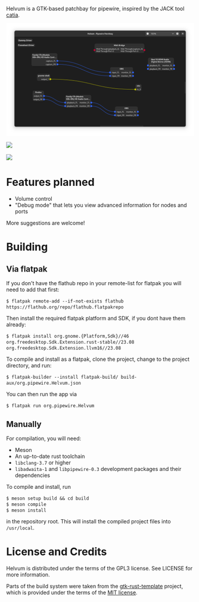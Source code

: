 Helvum is a GTK-based patchbay for pipewire, inspired by the JACK tool [catia](https://kx.studio/Applications:Catia).

![Screenshot](docs/screenshot.png)

<a href="https://flathub.org/apps/details/org.pipewire.Helvum"><img src="https://flathub.org/assets/badges/flathub-badge-en.png" width="300"/></a>

<a href="https://repology.org/project/helvum/versions"><img src="https://repology.org/badge/vertical-allrepos/helvum.svg" width="300"/></a>

# Features planned

- Volume control
- "Debug mode" that lets you view advanced information for nodes and ports

More suggestions are welcome!

# Building

## Via flatpak
If you don't have the flathub repo in your remote-list for flatpak you will need to add that first:
```shell
$ flatpak remote-add --if-not-exists flathub https://flathub.org/repo/flathub.flatpakrepo
```

Then install the required flatpak platform and SDK, if you dont have them already:
```shell
$ flatpak install org.gnome.{Platform,Sdk}//46 org.freedesktop.Sdk.Extension.rust-stable//23.08 org.freedesktop.Sdk.Extension.llvm16//23.08
```

To compile and install as a flatpak, clone the project, change to the project directory, and run:
```shell
$ flatpak-builder --install flatpak-build/ build-aux/org.pipewire.Helvum.json
```

You can then run the app via
```shell
$ flatpak run org.pipewire.Helvum
```

## Manually
For compilation, you will need:

- Meson
- An up-to-date rust toolchain
- `libclang-3.7` or higher
- `libadwaita-1` and `libpipewire-0.3` development packages and their dependencies

To compile and install, run

```shell
$ meson setup build && cd build
$ meson compile
$ meson install
```

in the repository root.
This will install the compiled project files into `/usr/local`.

# License and Credits
Helvum is distributed under the terms of the GPL3 license.
See LICENSE for more information.

Parts of the build system were taken from the [gtk-rust-template](https://gitlab.gnome.org/World/Rust/gtk-rust-template) project,
which is provided under the terms of the [MIT license](https://gitlab.gnome.org/World/Rust/gtk-rust-template/-/blob/master/LICENSE.md).
